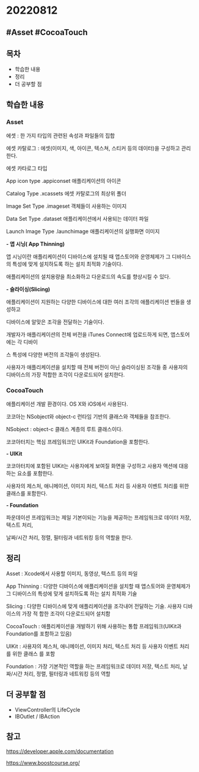# 20220812

## #Asset #CocoaTouch



## 목차 

- 학습한 내용
- 정리
- 더 공부할 점 



## 학습한 내용

### Asset

에셋 : 한 가지 타입의 관련된 속성과 파일들의 집합

에셋 카탈로그 : 에셋(이미지, 색, 아이콘, 텍스쳐, 스티커 등의 데이터)을 구성하고 관리한다. 

에셋 카타로그 타입 

App icon type .appiconset  애플리케이션의 아이콘

Catalog Type .xcassets 에셋 카탈로그의 최상위 폴더

Image Set Type .imageset 객체들이 사용하는 이미지

Data Set Type .dataset 애플리케이션에서 사용되는 데이터 파일

Launch Image Type .launchimage  애플리케이션의 실행화면 이미지



**- 앱 시닝( App Thinning)**

앱 시닝이란 애플리케이션이 디바이스에 설치될 때 앱스토어와 운영체제가 그 디바이스의 특성에 맞게 설치하도록 하는 설치 최적화 기술이다.

애플리케이션의 설치용량을 최소화하고 다운로드의 속도를 향상시킬 수 있다.



**- 슬라이싱(Slicing)**

애플리케이션이 지원하는 다양한 디바이스에 대한 여러 조각의 애플리케이션 번들을 생성하고

디바이스에 알맞은 조각을 전달하는 기술이다.

개발자가 애플리케이션의 전체 버전을 iTunes Connect에 업로드하게 되면, 앱스토어에는 각 디바이

스 특성에 다양한 버전의 조각들이 생성된다.

사용자가 애플리케이션을 설치할 때 전체 버전이 아닌 슬라이싱된 조각들 중 사용자의 디바이스의 가장 적합한 조각이 다운로드되어 설치한다.



### CocoaTouch 

애플리케이션 개발 환경이다. OS X와 iOS에서 사용된다. 

코코아는 NSobject와 object-c 런타임 기반의 클래스와 객체들을 참조한다. 

 NSobject : object-c 클래스 계층의 루트 클래스이다.

코코아터치는 핵심 프레임워크인 UIKit과 Foundation을 포함한다.



**- UIKit**

코코아터치에 포함된 UIKit는 사용자에게 보여질 화면을 구성하고 사용자 액션에 대응하는 요소를 포함한다.

사용자의 제스처, 애니메이션, 이미지 처리, 텍스트 처리 등 사용자 이벤트 처리를 위한 클래스를 포함한다.



**- Foundation**

파운데이션 프레임워크는 제일 기본이되는 기능을 제공하는 프레임워크로 데이터 저장, 텍스트 처리, 

날짜/시간 처리, 정렬, 필터링과 네트워킹 등의 역할을 한다.



## 정리

Asset : Xcode에서 사용할 이미지, 동영상, 텍스트 등의 파일 

App Thinning : 다양한 디바이스에 애플리케이션을 설치할 때 앱스토어와 운영체제가 그 디바이스의 							특성에 맞게 설치하도록 하는 설치 최적화 기술

Slicing : 다양한 디바이스에 맞게 애플리케이션을 조각내어 전달하는 기술. 사용자 디바이스의 가장 적				합한 조각이 다운로드되어 설치함

CocoaTouch : 애플리케이션을 개발하기 위해 사용하는 통합 프레임워크(UIKit과 Foundation를 포함하고 있음)

UIKit : 사용자의 제스처, 애니메이션, 이미지 처리, 텍스트 처리 등 사용자 이벤트 처리를 위한 클래스			를 포함

Foundation :  가장 기본적인 역할을 하는 프레임워크로 데이터 저장, 텍스트 처리, 날짜/시간 처리, 정렬, 필터링과 네트워킹 등의 역할





## 더 공부할 점 

- ViewController의 LifeCycle
- IBOutlet / IBAction

## 참고

https://developer.apple.com/documentation

https://www.boostcourse.org/



